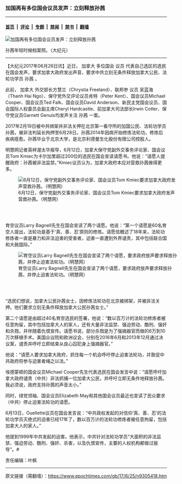 ### 加国再有多位国会议员发声：立刻释放孙茜

---

#### [首页](../../../..?n9305418) &nbsp;|&nbsp; [评论](../../../../../epoch-comment?n9305418) &nbsp;|&nbsp; [专题](../../../../../epoch-special?n9305418) &nbsp;|&nbsp; [禁闻](../../../../../epoch-news?n9305418) &nbsp;|&nbsp; [禁书](../../../../../books?n9305418) &nbsp;|&nbsp; [翻墙](https://github.com/gfw-breaker/nogfw/blob/master/README.md?n9305418)


<div><img alt="加国再有多位国会议员发声：立刻释放孙茜" class="attachment-djy_600_400 size-djy_600_400 wp-post-image" src="https://i.epochtimes.com/assets/uploads/2017/06/1-274-600x400.jpg"/>
<div class="caption">
 <p>
  孙茜年轻时候档案照。（大纪元）
 </p>
</div></div><hr/><div class="post_content" id="artbody" itemprop="articleBody">
 <!-- article content begin -->
 <p>
  【大纪元2017年06月26日讯】近日，
  <ok href="https://www.epochtimes.com/gb/tag/%E5%8A%A0%E6%8B%BF%E5%A4%A7.html">
   加拿大
  </ok>
  多位国会
  <ok href="https://www.epochtimes.com/gb/tag/%E8%AE%AE%E5%91%98.html">
   议员
  </ok>
  代表自己选区的选民在国会发声，要求加拿大政府发出声音，要求中共立刻无条件释放加拿大公民、法轮功学员
  <ok href="https://www.epochtimes.com/gb/tag/%E5%AD%99%E8%8C%9C.html">
   孙茜
  </ok>
  。
 </p>
 <p>
  此前，
  <ok href="https://www.epochtimes.com/gb/tag/%E5%8A%A0%E6%8B%BF%E5%A4%A7.html">
   加拿大
  </ok>
  外交部长方慧兰（Chrystia Freeland）、联邦参
  <ok href="https://www.epochtimes.com/gb/tag/%E8%AE%AE%E5%91%98.html">
   议员
  </ok>
  吴蓝海（Thanh Hai Ngo）、保守党外交评论议员肯特（Peter Kent）、国会议员Michael Cooper、国会议员Ted Falk、国会议员David Anderson、新民主党国会议员、国会国际人权委员会副主席Cheryl Hardcastle、前加拿大司法部长Irwin Cotler、保守党议员Garnett Genuis均发声关注
  <ok href="https://www.epochtimes.com/gb/tag/%E5%AD%99%E8%8C%9C.html">
   孙茜
  </ok>
  一案。
 </p>
 <p>
  2017年2月19日被中共绑架并非法关押在北京第一看守所的加国公民、法轮功学员孙茜，被非法判延长拘押至6月28日。孙茜2014年因病开始修炼法轮功，修炼后疾病痊愈。孙茜毕业于北京大学，是北京利德曼生化股份有限公司控股人。
 </p>
 <p>
  明慧网记者英梓渥太华报导，6月12日，加拿大保守党副外交事务评论家、国会议员Tom Kmiec为卡尔加里超过200位的选民在国会宣读请愿书。他说：“请愿人提醒政府：孙茜被非法监禁。”Kmiec议员认为，加拿大政府本应对营救孙茜做得更多。
 </p>
 <figure class="wp-caption aligncenter" style="width: 500px">
  <ok href="http://www.minghui.org/mh/article_images/2017-6-24-canada-rescue-sunqian_01.jpg" target="_blank">
   <img alt="6月12日，保守党副外交事务评论家、国会议员Tom Kmiec要求加拿大政府发声营救孙茜。（明慧网）" class="size-medium" src="//www.minghui.org/mh/article_images/2017-6-24-canada-rescue-sunqian_01.jpg"/>
  </ok>
  <br/><figcaption class="wp-caption-text">
   6月12日，保守党副外交事务评论家、国会议员Tom Kmiec要求加拿大政府发声营救孙茜。（明慧网）
  </figcaption><br/>
 </figure><br/>
 <p>
  育空议员Larry Bagnell先生在国会宣读了两个请愿。他说：“第一个请愿是60名育空人提出，法轮功是基于‘真、善、忍’原则的修炼。请愿信概述了18年来，法轮功修炼者一直是暴力和非法迫害的受害者，迫害一直遭到外界谴责，其中包括联合国和大赦国际。”
 </p>
 <figure class="wp-caption aligncenter" style="width: 500px">
  <ok href="http://www.minghui.org/mh/article_images/2017-6-24-canada-rescue-sunqian_02.jpg" target="_blank">
   <img alt="育空议员Larry Bagnell先生在国会宣读了两个请愿，要求政府放声要求释放孙茜，并停止迫害法轮功。（明慧网）" class="size-medium" src="//www.minghui.org/mh/article_images/2017-6-24-canada-rescue-sunqian_02.jpg"/>
  </ok>
  <br/><figcaption class="wp-caption-text">
   育空议员Larry Bagnell先生在国会宣读了两个请愿，要求政府放声要求释放孙茜，并停止迫害法轮功。（明慧网）
  </figcaption><br/>
 </figure><br/>
 <p>
  “选民们想说，加拿大公民孙茜女士，因修炼法轮功在北京被绑架，并被非法关押。他们要求立刻无条件释放加拿大公民孙茜女士。”
 </p>
 <p>
  第二个请愿是由超过40名育空选民的签署，他说：“数以百万计的法轮功修炼者被任意拘留，其中包括加拿大人的家人，还有大量非法监禁、强迫劳动、酷刑、强奸和杀戮，并伴随着仇恨宣传。请愿书说，部分杀戮是为了强摘器官而做的6万到10万次移植手术。美国众议院和欧洲议会，分别在2016年6月和2013年12月通过决议案，谴责并呼吁立即结束从良心囚犯身上强摘器官。”
 </p>
 <p>
  他说：“请愿人要求加拿大政府，抓住每一个机会呼吁停止迫害法轮功，并敦促中共政府将参与迫害者绳之以法。”
 </p>
 <p>
  埃德蒙顿的国会议员Michael Cooper先生代表选民在国会发言中说：“请愿呼吁加拿大政府谴责（中共）非法抓捕一位加拿大公民，并呼吁立即无条件地释放孙茜。我必须说，政府支持孙茜的声音太小。”
 </p>
 <p>
  同时，绿党领袖、国会议员Elizabeth May和其他国会议员最近也宣读了民众要求（中共）停止迫害法轮功的请愿。
 </p>
 <p>
  6月13日，Ouellette议员在国会发言说：“中共政权发起的对信仰‘真、善、忍’的法轮功学员灭绝式的迫害已经17年了，数以百万计的法轮功修炼者被任意拘留，包括加拿大人的家人。”
 </p>
 <p>
  他提到1999年中共发起的迫害。他表示，中共针对法轮功学员“大面积的非法监禁、强迫劳动、酷刑、强奸、杀害，以及仇恨宣传，主要的人权机构都做过报导”。#
 </p>
 <p>
  责任编辑：叶枫
 </p>
 <!-- article content end -->
 <div id="below_article_ad">
 </div>
</div>


---

原文链接（需翻墙）：https://www.epochtimes.com/gb/17/6/25/n9305418.htm